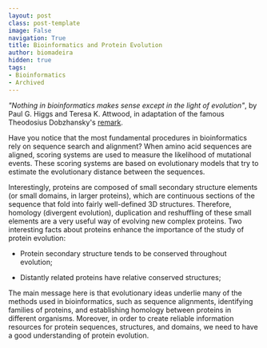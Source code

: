 ```yaml
---
layout: post
class: post-template
image: False
navigation: True
title: Bioinformatics and Protein Evolution
author: biomadeira
hidden: true
tags:
- Bioinformatics
- Archived
---
```


*"Nothing in bioinformatics makes sense except in the light of evolution"*, by Paul G. Higgs and Teresa K. Attwood,
in adaptation of the famous Theodosius Dobzhansky's 
[remark](http://en.wikipedia.org/wiki/Nothing_in_Biology_Makes_Sense_Except_in_the_Light_of_Evolution).

Have you notice that the most fundamental procedures in bioinformatics rely on sequence search and alignment?
When amino acid sequences are aligned, scoring systems are used to measure the likelihood of mutational events.
These scoring systems are based on evolutionary models that try to estimate the evolutionary distance between 
the sequences.

Interestingly, proteins are composed of small secondary structure elements (or small domains, in larger proteins), 
which are continuous sections of the sequence that fold into fairly well-defined 3D structures. Therefore, homology 
(divergent evolution), duplication and reshuffling of these small elements are a very useful way of evolving new 
complex proteins. Two interesting facts about proteins enhance the importance of the study of protein evolution:

* Protein secondary structure tends to be conserved throughout evolution;

* Distantly related proteins have relative conserved structures;

The main message here is that evolutionary ideas underlie many of the methods used in bioinformatics, such as 
sequence alignments, identifying families of proteins, and establishing homology between proteins in different
organisms. Moreover, in order to create reliable information resources for protein sequences, structures, and
domains, we need to have a good understanding of protein evolution.
 

